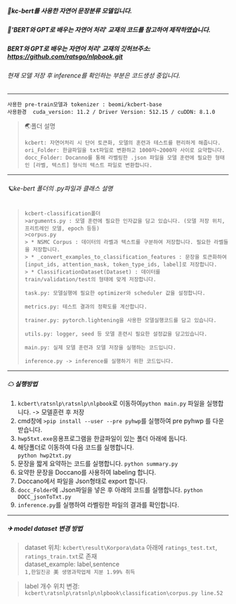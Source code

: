 ##### 🚂kc-bert를 사용한 자연어 문장분류 모델입니다.  
##### 🚕'BERT와 GPT로 배우는 자연어 처리' 교재의 코드를 참고하여 제작하였습니다.
##### BERT와 GPT로 배우는 자연어 처리' 교재의 깃허브주소: https://github.com/ratsgo/nlpbook.git
###### 현재 모델 저장 후 inference를 확인하는 부분은 코드생성 중입니다. 
---
```
사용한 pre-train모델과 tokenizer : beomi/kcbert-base
사용환경  cuda_version: 11.2 / Driver Version: 512.15 / cuDDN: 8.1.0
```
>🌏폴더 설명
>```
>kcbert: 자연어처리 시 단어 토큰화, 모델의 훈련과 테스트를 편리하게 해줍니다. 
>ori_Folder: 한글파일을 txt파일로 변환하고 1000자~2000자 사이로 요약합니다.   
>docc_Folder: Docanno를 통해 라벨링한 .json 파일을 모델 훈련에 필요한 형태인 [라벨, 텍스트] 형식의 텍스트 파일로 변환합니다.  
>```

--------
###### 🪐ke-bert 폴더의 .py파일과 클래스 설명 
> ```
>kcbert-classification폴더
>>arguments.py : 모델 훈련에 필요한 인자값을 담고 있습니다. (모델 저장 위치, 프리트레인 모델, epoch 등등)  
>>corpus.py  
>> * NSMC Corpus : 데이터의 라벨과 텍스트를 구분하여 저장합니다. 필요한 라벨들을 저장합니다.   
>> * _convert_examples_to_classification_features : 문장을 토큰화하여 [input_ids, attention_mask, token_type_ids, label]로 저장합니다.   
>> * ClassificationDataset(Dataset) : 데이터를 train/validation/test의 형태에 맞게 저장합니다.  
>```
>```
>task.py: 모델실행에 필요한 optimizer와 scheduler 값을 설정합니다.  
>```
>```
>metrics.py: 테스트 결과의 정확도를 계산합니다.  
>```
>```
>trainer.py: pytorch.lightening을 사용한 모델실행코드를 담고 있습니다.  
>```
>```
>utils.py: logger, seed 등 모델 훈련시 필요한 설정값을 담고있습니다.  
>```
>```
>main.py: 실제 모델 훈련과 모델 저장을 실행하는 코드입니다.  
>```
>```
>inference.py -> inference를 실행하기 위한 코드입니다.  
-------

##### ☁ 실행방법
1. ```kcbert\ratsnlp\ratsnlp\nlpbook```로 이동하여```python main.py``` 파일을 실행합니다. -> 모델훈련 후 저장  
2.  cmd창에 ```>pip install --user --pre pyhwp```를 실행하여 pre pyhwp 를 다운받습니다. 
3. ```hwp5txt.exe```응용프로그램을 한글파일이 있는 폴더 아래에 둡니다.  
4. 해당폴더로 이동하여 다음 코드를 실행합니다.  
```python hwp2txt.py```  
5. 문장을 짧게 요약하는 코드를 실행합니다.
```python summary.py```  
6. 요약한 문장을 Doccano를 사용하여 labeling 합니다. 
7. Doccano에서 파일을 Json형태로 export 합니다. 
8. ```docc_Folder```에 .Json파일을 넣은 후 아래의 코드를 실행합니다. 
```python DOCC_jsonToTxt.py```
9. ```inference.py```를 실행하여 라벨링한 파일의 결과를 확인합니다.  
 --------
 
 ##### ✈ model dataset 변경 방법  
 >dataset 위치:  ```kcbert\result\Korpora\data``` 아래에 ```ratings_test.txt```, ```ratings_train.txt```로 존재  
 >dataset_example: label,sentence  
 >```1,한일진공 美 생명과학업체 지분 1.99% 취득 ```  
 
 >label 개수 위치 변경: ```kcbert\ratsnlp\ratsnlp\nlpbook\classification\corpus.py line.52```
 
 
 
